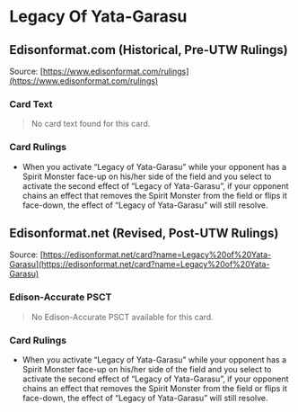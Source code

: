 # Legacy Of Yata-Garasu

## Edisonformat.com (Historical, Pre-UTW Rulings)

Source: [https://www.edisonformat.com/rulings](https://www.edisonformat.com/rulings)

### Card Text

> No card text found for this card.

### Card Rulings

*   When you activate “Legacy of Yata-Garasu” while your opponent has a Spirit Monster face-up on his/her side of the field and you select to activate the second effect of “Legacy of Yata-Garasu”, if your opponent chains an effect that removes the Spirit Monster from the field or flips it face-down, the effect of “Legacy of Yata-Garasu” will still resolve.

## Edisonformat.net (Revised, Post-UTW Rulings)

Source: [https://edisonformat.net/card?name=Legacy%20of%20Yata-Garasu](https://edisonformat.net/card?name=Legacy%20of%20Yata-Garasu)

### Edison-Accurate PSCT

> No Edison-Accurate PSCT available for this card.

### Card Rulings

*   When you activate “Legacy of Yata-Garasu” while your opponent has a Spirit Monster face-up on his/her side of the field and you select to activate the second effect of “Legacy of Yata-Garasu”, if your opponent chains an effect that removes the Spirit Monster from the field or flips it face-down, the effect of “Legacy of Yata-Garasu” will still resolve.
            